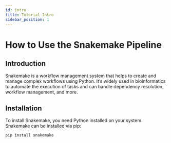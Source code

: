 ```yaml
---
id: intro
title: Tutorial Intro
sidebar_position: 1
---
```


# How to Use the Snakemake Pipeline

## Introduction

Snakemake is a workflow management system that helps to create and manage complex workflows using Python. It’s widely used in bioinformatics to automate the execution of tasks and can handle dependency resolution, workflow management, and more.

## Installation

To install Snakemake, you need Python installed on your system. Snakemake can be installed via pip:

```bash
pip install snakemake
